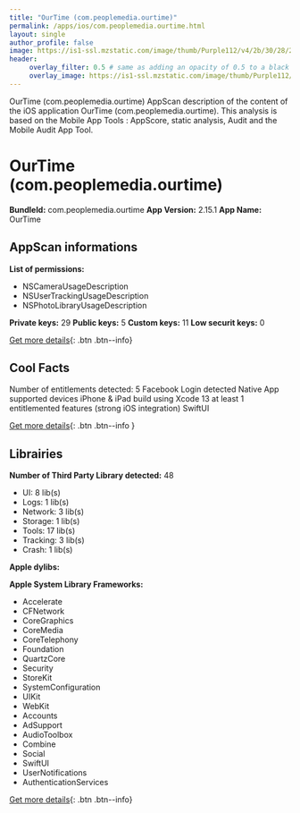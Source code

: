 ```yaml
---
title: "OurTime (com.peoplemedia.ourtime)"
permalink: /apps/ios/com.peoplemedia.ourtime.html
layout: single
author_profile: false
image: https://is1-ssl.mzstatic.com/image/thumb/Purple112/v4/2b/30/28/2b3028d1-bfee-8edc-7791-0dddd1d46de3/AppIcon-0-1x_U007emarketing-0-7-0-85-220.png/512x512bb.jpg
header: 
     overlay_filter: 0.5 # same as adding an opacity of 0.5 to a black background
     overlay_image: https://is1-ssl.mzstatic.com/image/thumb/Purple112/v4/2b/30/28/2b3028d1-bfee-8edc-7791-0dddd1d46de3/AppIcon-0-1x_U007emarketing-0-7-0-85-220.png/512x512bb.jpg
---
```

OurTime (com.peoplemedia.ourtime) AppScan description of the content of the iOS application OurTime (com.peoplemedia.ourtime). This analysis is based on the Mobile App Tools : AppScore, static analysis, Audit and the Mobile Audit App Tool.

# OurTime (com.peoplemedia.ourtime)

**BundleId:** com.peoplemedia.ourtime
**App Version:** 2.15.1
**App Name:** OurTime


## AppScan informations 

**List of permissions:** 
- NSCameraUsageDescription
- NSUserTrackingUsageDescription
- NSPhotoLibraryUsageDescription
  
  
**Private keys:** 29
**Public keys:** 5
**Custom keys:** 11
**Low securit keys:** 0
  
[Get more details](/pricing.html){: .btn .btn--info}

## Cool Facts

Number of entitlements detected: 5
Facebook Login detected
Native App
supported devices iPhone & iPad
build using Xcode 13
at least 1 entitlemented features (strong iOS integration)
SwiftUI
  
[Get more details](/pricing.html){: .btn .btn--info }

## Librairies 
**Number of Third Party Library detected:** 48
- UI: 8 lib(s)
- Logs: 1 lib(s)
- Network: 3 lib(s)
- Storage: 1 lib(s)
- Tools: 17 lib(s)
- Tracking: 3 lib(s)
- Crash: 1 lib(s)


**Apple dylibs:**


**Apple System Library Frameworks:**
- Accelerate
- CFNetwork
- CoreGraphics
- CoreMedia
- CoreTelephony
- Foundation
- QuartzCore
- Security
- StoreKit
- SystemConfiguration
- UIKit
- WebKit
- Accounts
- AdSupport
- AudioToolbox
- Combine
- Social
- SwiftUI
- UserNotifications
- AuthenticationServices


  
[Get more details](/pricing.html){: .btn .btn--info}

